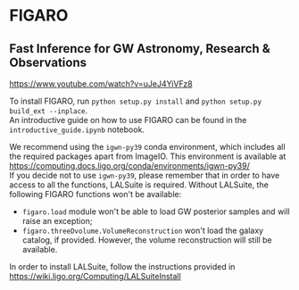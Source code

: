 # FIGARO
## Fast Inference for GW Astronomy, Research & Observations

https://www.youtube.com/watch?v=uJeJ4YiVFz8

To install FIGARO, run `python setup.py install` and `python setup.py build_ext --inplace`.   
An introductive guide on how to use FIGARO can be found in the `introductive_guide.ipynb` notebook.

We recommend using the `igwn-py39` conda environment, which includes all the required packages apart from ImageIO.
This environment is available at https://computing.docs.ligo.org/conda/environments/igwn-py39/   
If you decide not to use `igwn-py39`, please remember that in order to have access to all the functions, LALSuite is required.
Without LALSuite, the following FIGARO functions won't be available:
* `figaro.load` module won't be able to load GW posterior samples and will raise an exception;
* `figaro.threeDvolume.VolumeReconstruction` won't load the galaxy catalog, if provided. However, the volume reconstruction will still be available.

In order to install LALSuite, follow the instructions provided in https://wiki.ligo.org/Computing/LALSuiteInstall


